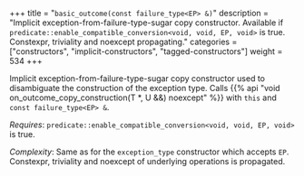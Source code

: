 +++
title = "`basic_outcome(const failure_type<EP> &)`"
description = "Implicit exception-from-failure-type-sugar copy constructor. Available if `predicate::enable_compatible_conversion<void, void, EP, void>` is true. Constexpr, triviality and noexcept propagating."
categories = ["constructors", "implicit-constructors", "tagged-constructors"]
weight = 534
+++

Implicit exception-from-failure-type-sugar copy constructor used to disambiguate the construction of the exception type.
Calls {{% api "void on_outcome_copy_construction(T *, U &&) noexcept" %}} with `this` and `const failure_type<EP> &`.

*Requires*: `predicate::enable_compatible_conversion<void, void, EP, void>` is true.

*Complexity*: Same as for the `exception_type` constructor which accepts `EP`. Constexpr, triviality and noexcept of underlying operations is propagated.
